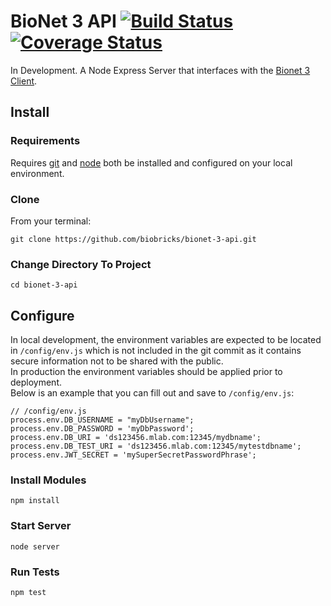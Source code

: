 # BioNet 3 API [![Build Status](https://travis-ci.org/biobricks/bionet-3-api.svg?branch=master)](https://travis-ci.org/biobricks/bionet-3-api)[![Coverage Status](https://coveralls.io/repos/github/biobricks/bionet-3-api/badge.svg?branch=master)](https://coveralls.io/github/biobricks/bionet-3-api?branch=master)
In Development. A Node Express Server that interfaces with the [Bionet 3 Client](https://github.com/biobricks/bionet-3-client).

## Install

### Requirements
Requires [git](https://git-scm.com/downloads) and [node](https://nodejs.org/en/download/) both be installed and configured on your local environment.


### Clone
From your terminal:
```
git clone https://github.com/biobricks/bionet-3-api.git
```

### Change Directory To Project
```
cd bionet-3-api
```

## Configure
In local development, the environment variables are expected to be located in `/config/env.js` which is not included in the git commit as it contains secure information not to be shared with the public.  
In production the environment variables should be applied prior to deployment.  
Below is an example that you can fill out and save to `/config/env.js`:
```
// /config/env.js
process.env.DB_USERNAME = "myDbUsername";
process.env.DB_PASSWORD = 'myDbPassword';
process.env.DB_URI = 'ds123456.mlab.com:12345/mydbname';
process.env.DB_TEST_URI = 'ds123456.mlab.com:12345/mytestdbname';
process.env.JWT_SECRET = 'mySuperSecretPasswordPhrase';
```

### Install Modules
```
npm install
```

### Start Server
```
node server
```

### Run Tests
```
npm test
```


